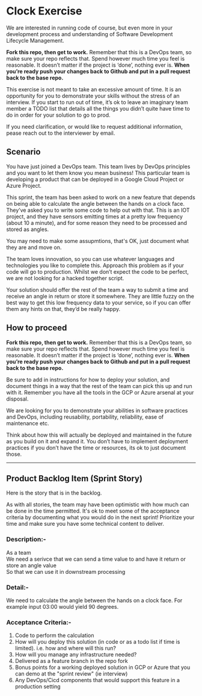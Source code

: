 # Clock Exercise

We are interested in running code of course, but even more in your development process and understanding of Software Development Lifecycle Management.

**Fork this repo, then get to work.** Remember that this is a DevOps team, so make sure your repo reflects that. Spend however much time you feel is reasonable. It doesn’t matter if the project is ‘done’, nothing ever is. **When you’re ready push your changes back to Github and put in a pull request back to the base repo.**

This exercise is not meant to take an excessive amount of time. It is an opportunity for you to demonstrate your skills without the stress of an interview. If you start to run out of time, it’s ok to leave an imaginary team member a TODO list that details all the things you didn’t quite have time to do in order for your solution to go to prod.

If you need clarification, or would like to request additional information, pease reach out to the interviewer by email.

## Scenario

You have just joined a DevOps team. This team lives by DevOps principles and you want to let them know you mean business! This particular team is developing a product that can be deployed in a Google Cloud Project or Azure Project.

This sprint, the team has been asked to work on a new feature that depends on being able to calculate the angle between the hands on a clock face. They’ve asked you to write some code to help out with that. This is an IOT project, and they have sensors emitting times at a pretty low frequency (about 10 a minute), and for some reason they need to be processed and stored as angles.

You may need to make some assupmtions, that's OK, just document what they are and move on.

The team loves innovation, so you can use whatever languages and technologies you like to complete this. Approach this problem as if your code will go to production. Whilst we don’t expect the code to be perfect, we are not looking for a hacked together script.

Your solution should offer the rest of the team a way to submit a time and receive an angle in return or store it somewhere. They are little fuzzy on the best way to get this low frequency data to your service, so if you can offer them any hints on that, they’d be really happy.

## How to proceed

**Fork this repo, then get to work.** Remember that this is a DevOps team, so make sure your repo reflects that. Spend however much time you feel is reasonable. It doesn’t matter if the project is ‘done’, nothing ever is. **When you’re ready push your changes back to Github and put in a pull request back to the base repo.**

Be sure to add in instructions for how to deploy your solution, and document things in a way that the rest of the team can pick this up and run with it. Remember you have all the tools in the GCP or Azure arsenal at your disposal.

We are looking for you to demonstrate your abilities in software practices and DevOps, including reusability, portability, reliability, ease of maintenance etc.

Think about how this will actually be deployed and maintained in the future as you build on it and expand it. You don’t have to implement deployment practices if you don’t have the time or resources, its ok to just document those.

---

## Product Backlog Item (Sprint Story)

Here is the story that is in the backlog. 

As with all stories, the team may have been optimistic with how much can be done in the time permitted. It's ok to meet some of the acceptance criteria by documenting what you would do in the next sprint! Prioritize your time and make sure you have some technical content to deliver.

### Description:-

As a team<br>
We need a serivce that we can send a time value to and have it return or store an angle value<br>
So that we can use it in downstream processing

### Detail:-

We need to calculate the angle between the hands on a clock face. For example input 03:00 would yield 90 degrees.

### Acceptance Criteria:-

1) Code to perform the calculation
1) How will you deploy this solution (in code or as a todo list if time is limited). i.e. how and where will this run?
1) How will you manage any infrastructure needed?
1) Delivered as a feature branch in the repo fork
1) Bonus points for a working deployed solution in GCP or Azure that you can demo at the "sprint review" (ie interview)
1) Any DevOps/Cicd components that would support this feature in a production setting
